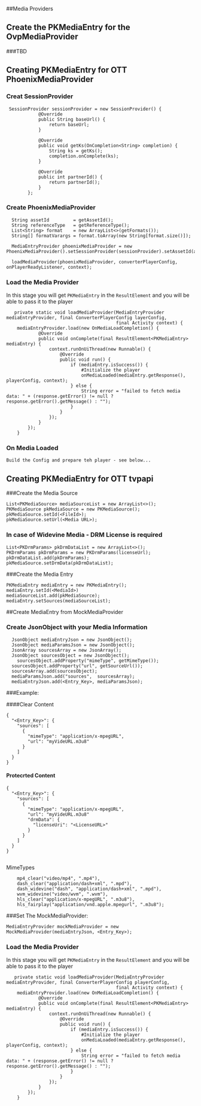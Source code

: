 ##Media Providers


## Create the PKMediaEntry for the OvpMediaProvider

###TBD 

## Creating PKMediaEntry for OTT PhoenixMediaProvider 
### Creat SessionProvider

```
 SessionProvider sessionProvider = new SessionProvider() {
            @Override
            public String baseUrl() {
                return baseUrl;
            }

            @Override
            public void getKs(OnCompletion<String> completion) {
                String ks = getKs();
                completion.onComplete(ks);
            }

            @Override
            public int partnerId() {
                return partnerId();
            }
        };
```

### Create PhoenixMediaProvider

```
  String assetId         = getAssetId();
  String referenceType   = getReferenceType();
  List<String> format    = new ArrayList<>(getFormats());
  String[] formatVarargs = format.toArray(new String[format.size()]); 

  MediaEntryProvider phoenixMediaProvider = new PhoenixMediaProvider().setSessionProvider(sessionProvider).setAssetId(assetId).setReferenceType(referenceType).setFormats(formatVarargs);

  loadMediaProvider(phoenixMediaProvider, converterPlayerConfig, onPlayerReadyListener, context);

```

### Load the Media Provider

In this stage you will get `PKMediaEntry` in the `ResultElement` and you will be able to pass it to the player

```
   private static void loadMediaProvider(MediaEntryProvider mediaEntryProvider, final ConverterPlayerConfig layerConfig,
                                         final Activity context) {
    mediaEntryProvider.load(new OnMediaLoadCompletion() {
			@Override
            public void onComplete(final ResultElement<PKMediaEntry> mediaEntry) {
                context.runOnUiThread(new Runnable() {
                    @Override
                    public void run() {
                        if (mediaEntry.isSuccess()) {
                            #Initialize the player
                            onMediaLoaded(mediaEntry.getResponse(), playerConfig, context);
                        } else {
                            String error = "failed to fetch media data: " + (response.getError() != null ? response.getError().getMessage() : "");
                        }
                    }
                });
            }
        });
    }
```

### On Media Loaded

```
Build the Config and prepare teh player - see below...
```

## Creating PKMediaEntry for OTT tvpapi 

###Create the Media Source 

```
List<PKMediaSource> mediaSourceList = new ArrayList<>();
PKMediaSource pkMediaSource = new PKMediaSource();
pkMediaSource.setId(<FileId>);
pkMediaSource.setUrl(<Media URL>);
```
### In case of Widevine Media - DRM License is required

```
List<PKDrmParams> pkDrmDataList = new ArrayList<>();
PKDrmParams pkDrmParams = new PKDrmParams(licenseUrl);
pkDrmDataList.add(pkDrmParams);
pkMediaSource.setDrmData(pkDrmDataList);
```

###Create the Media Entry

```
PKMediaEntry mediaEntry = new PKMediaEntry();
mediaEntry.setId(<MediaId>)
mediaSourceList.add(pkMediaSource);
mediaEntry.setSources(mediaSourceList);
```



##Create MediaEntry from MockMediaProvider

### Create JsonObject with your Media Information

```
  JsonObject mediaEntryJson = new JsonObject();
  JsonObject mediaParamsJson = new JsonObject();
  JsonArray sourcesArray = new JsonArray();
  JsonObject sourcesObject = new JsonObject();
    sourcesObject.addProperty("mimeType", getMimeType());
  sourcesObject.addProperty("url", getSourceUrl());
  sourcesArray.add(sourcesObject);
  mediaParamsJson.add("sources",  sourcesArray);
  mediaEntryJson.add(<Entry_Key>, mediaParamsJson);

```
###Example:

####Clear Content
```
{
  "<Entry_Key>": {
    "sources": [
      {
        "mimeType": "application/x-mpegURL",
        "url": "myVideURL.m3u8"
      }
    ]
  }
}
```

#### Protecrted Content

```
{
  "<Entry_Key>": {
    "sources": [
      {
        "mimeType": "application/x-mpegURL",
        "url": "myVideURL.m3u8"
        "drmData": {
          "licenseUri": "<LicenseURL>"
        }
      }
    ]
  }
}


```
MimeTypes

```
    mp4_clear("video/mp4", ".mp4"),
    dash_clear("application/dash+xml", ".mpd"),
    dash_widevine("dash", "application/dash+xml", ".mpd"),
    wvm_widevine("video/wvm", ".wvm"),
    hls_clear("application/x-mpegURL", ".m3u8"),
    hls_fairplay("application/vnd.apple.mpegurl", ".m3u8");
```

###Set The MockMediaProvider:


```
MediaEntryProvider mockMediaProvider = new MockMediaProvider(mediaEntryJson, <Entry_Key>);
```

### Load the Media Provider

In this stage you will get `PKMediaEntry` in the `ResultElement` and you will be able to pass it to the player

```
   private static void loadMediaProvider(MediaEntryProvider mediaEntryProvider, final ConverterPlayerConfig playerConfig,
                                         final Activity context) {
    mediaEntryProvider.load(new OnMediaLoadCompletion() {
			@Override
            public void onComplete(final ResultElement<PKMediaEntry> mediaEntry) {
                context.runOnUiThread(new Runnable() {
                    @Override
                    public void run() {
                        if (mediaEntry.isSuccess()) {
                            #Initialize the player
                            onMediaLoaded(mediaEntry.getResponse(), playerConfig, context);
                        } else {
                            String error = "failed to fetch media data: " + (response.getError() != null ? response.getError().getMessage() : "");
                        }
                    }
                });
            }
        });
    }
```
